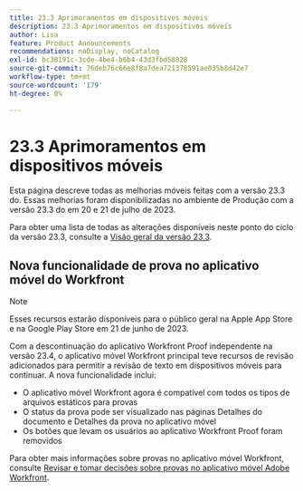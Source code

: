 ```yaml
---
title: 23.3 Aprimoramentos em dispositivos móveis
description: 23.3 Aprimoramentos em dispositivos móveis
author: Lisa
feature: Product Announcements
recommendations: noDisplay, noCatalog
exl-id: bc38191c-3cde-4be4-b6b4-43d3fbd58828
source-git-commit: 76deb76c66e8f8a7dea721378591ae035b8d42e7
workflow-type: tm+mt
source-wordcount: '179'
ht-degree: 0%

---
```


# 23.3 Aprimoramentos em dispositivos móveis

Esta página descreve todas as melhorias móveis feitas com a versão 23.3 do. Essas melhorias foram disponibilizadas no ambiente de Produção com a versão 23.3 do em 20 e 21 de julho de 2023.

Para obter uma lista de todas as alterações disponíveis neste ponto do ciclo da versão 23.3, consulte a [Visão geral da versão 23.3](/help/quicksilver/product-announcements/product-releases/23.3-release-activity/23-3-release-overview.md).

## Nova funcionalidade de prova no aplicativo móvel do Workfront

>[!NOTE]
>
>Esses recursos estarão disponíveis para o público geral na Apple App Store e na Google Play Store em 21 de junho de 2023.

Com a descontinuação do aplicativo Workfront Proof independente na versão 23.4, o aplicativo móvel Workfront principal teve recursos de revisão adicionados para permitir a revisão de texto em dispositivos móveis para continuar. A nova funcionalidade inclui:

* O aplicativo móvel Workfront agora é compatível com todos os tipos de arquivos estáticos para provas
* O status da prova pode ser visualizado nas páginas Detalhes do documento e Detalhes da prova no aplicativo móvel
* Os botões que levam os usuários ao aplicativo Workfront Proof foram removidos

Para obter mais informações sobre provas no aplicativo móvel Workfront, consulte [Revisar e tomar decisões sobre provas no aplicativo móvel Adobe Workfront](/help/quicksilver/workfront-basics/mobile-apps/using-the-workfront-mobile-app/work-with-proofs-in-mobile-app.md).

